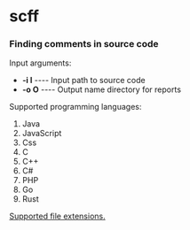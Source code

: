 # scff
### Finding сomments in source code 

Input arguments:
  * **-i I** ---- Input path to source code
  * **-o O** ---- Output name directory for reports

Supported programming languages:
  1. Java
  2. JavaScript
  3. Css
  4. C
  5. C++
  6. C#
  7. PHP
  8. Go
  9. Rust

  [Supported file extensions.](extensions.py)